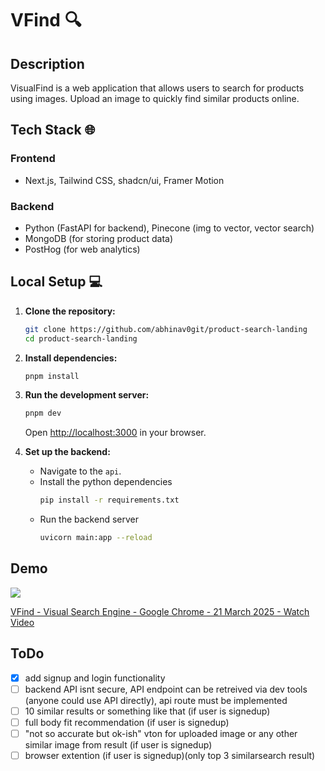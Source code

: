 # VFind 🔍

## Description

VisualFind is a web application that allows users to search for products using images. Upload an image to quickly find similar products online.

## Tech Stack 🌐

### Frontend

- Next.js, Tailwind CSS, shadcn/ui, Framer Motion

### Backend

- Python (FastAPI for backend), Pinecone (img to vector, vector search)
- MongoDB (for storing product data)
- PostHog (for web analytics)

## Local Setup 💻

1.  **Clone the repository:**

    ```bash
    git clone https://github.com/abhinav0git/product-search-landing
    cd product-search-landing
    ```

2.  **Install dependencies:**

    ```bash
    pnpm install
    ```

3.  **Run the development server:**

    ```bash
    pnpm dev
    ```

    Open [http://localhost:3000](http://localhost:3000) in your browser.

4.  **Set up the backend:**
    - Navigate to the `api`.
    - Install the python dependencies
      ```bash
      pip install -r requirements.txt
      ```
    - Run the backend server
      ```bash
      uvicorn main:app --reload
      ```

## Demo

<div>
    <a href="https://www.loom.com/share/f7173cbfa4784cb3ac08b5bad9c06149">
      <img style="max-width:300px;" src="https://cdn.loom.com/sessions/thumbnails/f7173cbfa4784cb3ac08b5bad9c06149-006c82301d6ec30d-full-play.gif">
      <a href="https://www.loom.com/share/f7173cbfa4784cb3ac08b5bad9c06149">
      <p>VFind - Visual Search Engine - Google Chrome - 21 March 2025 - Watch Video</p>
    </a>
    </a>
  </div>

## ToDo

- [x] add signup and login functionality
- [ ] backend API isnt secure, API endpoint can be retreived via dev tools (anyone could use API directly), api route must be implemented
- [ ] 10 similar results or something like that (if user is signedup)
- [ ] full body fit recommendation (if user is signedup)
- [ ] "not so accurate but ok-ish" vton for uploaded image or any other similar image from result (if user is signedup)
- [ ] browser extention (if user is signedup)(only top 3 similarsearch result)
